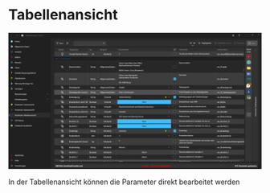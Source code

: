 # Tabellenansicht

![image](/LiftDataManager/Docs/HelpImages/image87.png)  

In der Tabellenansicht können die Parameter direkt bearbeitet werden

